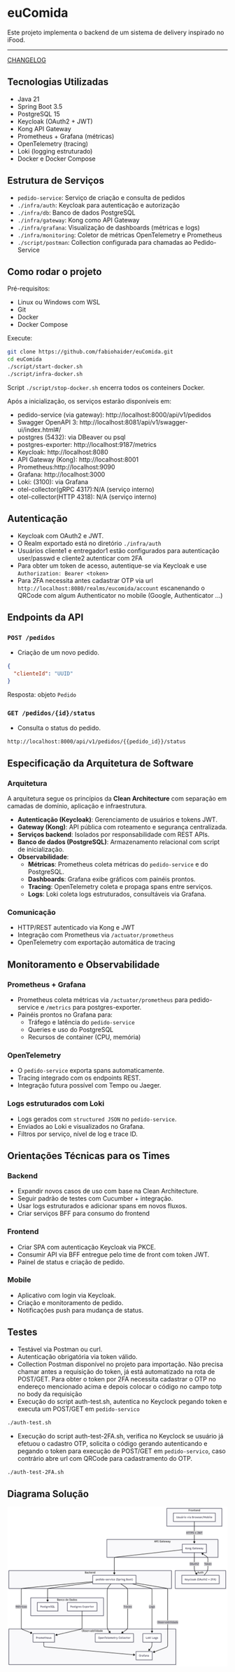 # euComida 

Este projeto implementa o backend de um sistema de delivery inspirado no iFood.

---


[CHANGELOG](doc/CHANGELOG/CHANGELOG.md)




## Tecnologias Utilizadas

- Java 21
- Spring Boot 3.5
- PostgreSQL 15
- Keycloak (OAuth2 + JWT)
- Kong API Gateway
- Prometheus + Grafana (métricas)
- OpenTelemetry (tracing)
- Loki (logging estruturado)
- Docker e Docker Compose



## Estrutura de Serviços

- `pedido-service`: Serviço de criação e consulta de pedidos
- `./infra/auth`: Keycloak para autenticação e autorização
- `./infra/db`: Banco de dados PostgreSQL
- `./infra/gateway`: Kong como API Gateway
- `./infra/grafana`: Visualização de dashboards (métricas e logs)
- `./infra/monitoring`: Coletor de métricas OpenTelemetry e Prometheus
- `./script/postman`: Collection configurada para chamadas ao Pedido-Service



## Como rodar o projeto

Pré-requisitos:
- Linux ou Windows com WSL
- Git
- Docker
- Docker Compose

Execute:

```bash
git clone https://github.com/fabiohaider/euComida.git
cd euComida
./script/start-docker.sh
./script/infra-docker.sh
```

Script `./script/stop-docker.sh` encerra todos os conteiners Docker.

Após a inicialização, os serviços estarão disponíveis em:

- pedido-service (via gateway): http://localhost:8000/api/v1/pedidos
- Swagger OpenAPI 3: http://localhost:8081/api/v1/swagger-ui/index.html#/
- postgres (5432): via DBeaver ou psql
- postgres-exporter: http://localhost:9187/metrics
- Keycloak: http://localhost:8080
- API Gateway (Kong): http://localhost:8001
- Prometheus:http://localhost:9090
- Grafana: http://localhost:3000
- Loki: (3100): via Grafana
- otel-collector(gRPC 4317):N/A (serviço interno)
- otel-collector(HTTP 4318): N/A (serviço interno)



## Autenticação

- Keycloak com OAuth2 e JWT.
- O Realm exportado está no diretório `./infra/auth`
- Usuários cliente1 e entregador1 estão configurados para autenticação user/passwd e cliente2 autenticar com 2FA
- Para obter um token de acesso, autentique-se via Keycloak e use `Authorization: Bearer <token>`
- Para 2FA necessita antes cadastrar OTP via url `http://localhost:8080/realms/eucomida/account` escanenando o QRCode com algum Authenticator no mobile (Google, Authenticator ...)


## Endpoints da API

### `POST /pedidos`
- Criação de um novo pedido.
```json
{
  "clienteId": "UUID"
}
```
Resposta: objeto `Pedido`

### `GET /pedidos/{id}/status`
- Consulta o status do pedido.

```
http://localhost:8000/api/v1/pedidos/{{pedido_id}}/status
```



## Especificação da Arquitetura de Software

### Arquitetura
A arquitetura segue os princípios da **Clean Architecture** com separação em camadas de domínio, aplicação e infraestrutura.

- **Autenticação (Keycloak)**: Gerenciamento de usuários e tokens JWT.
- **Gateway (Kong)**: API pública com roteamento e segurança centralizada.
- **Serviços backend**: Isolados por responsabilidade com REST APIs.
- **Banco de dados (PostgreSQL)**: Armazenamento relacional com script de inicialização.
- **Observabilidade**:
  - **Métricas**: Prometheus coleta métricas do `pedido-service` e do PostgreSQL.
  - **Dashboards**: Grafana exibe gráficos com painéis prontos.
  - **Tracing**: OpenTelemetry coleta e propaga spans entre serviços.
  - **Logs**: Loki coleta logs estruturados, consultáveis via Grafana.

### Comunicação
- HTTP/REST autenticado via Kong e JWT
- Integração com Prometheus via `/actuator/prometheus`
- OpenTelemetry com exportação automática de tracing



## Monitoramento e Observabilidade

### Prometheus + Grafana
- Prometheus coleta métricas via `/actuator/prometheus` para pedido-service e `/metrics` para postgres-exporter.
- Painéis prontos no Grafana para:
  - Tráfego e latência do `pedido-service`
  - Queries e uso do PostgreSQL
  - Recursos de container (CPU, memória)

### OpenTelemetry
- O `pedido-service` exporta spans automaticamente.
- Tracing integrado com os endpoints REST.
- Integração futura possível com Tempo ou Jaeger.

### Logs estruturados com Loki
- Logs gerados com `structured JSON` no `pedido-service`.
- Enviados ao Loki e visualizados no Grafana.
- Filtros por serviço, nível de log e trace ID.



## Orientações Técnicas para os Times

### Backend
- Expandir novos casos de uso com base na Clean Architecture.
- Seguir padrão de testes com Cucumber + integração.
- Usar logs estruturados e adicionar spans em novos fluxos.
- Criar serviços BFF para consumo do frontend

### Frontend
- Criar SPA com autenticação Keycloak via PKCE.
- Consumir API via BFF entregue pelo time de front com token JWT.
- Painel de status e criação de pedido.

### Mobile
- Aplicativo com login via Keycloak.
- Criação e monitoramento de pedido.
- Notificações push para mudança de status.



## Testes

- Testável via Postman ou curl.
- Autenticação obrigatória via token válido.
- Collection Postman disponível no projeto para importação. Não precisa chamar antes a requisição do token, já está automatizado na rota de POST/GET. Para obter o token por 2FA necessita cadastrar o OTP no endereço mencionado acima e depois colocar o código no campo totp no body da requisição 
- Execução do script auth-test.sh,  autentica no Keyclock pegando token e executa um POST/GET em `pedido-servico`
```bash
./auth-test.sh
```
- Execução do script auth-test-2FA.sh, verifica no Keyclock se usuário já efetuou o cadastro OTP, solicita o código gerando autenticando e pegando o token para execução de POST/GET em `pedido-servico`, caso contrário abre url com QRCode para cadastramento do OTP.
```bash
./auth-test-2FA.sh
```



## Diagrama Solução
![Diagrama C4](doc/imagens/Diagrama-Solucao.png)






